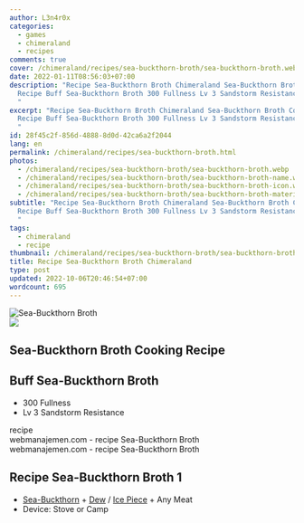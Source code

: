 ```yaml
---
author: L3n4r0x
categories:
  - games
  - chimeraland
  - recipes
comments: true
cover: /chimeraland/recipes/sea-buckthorn-broth/sea-buckthorn-broth.webp
date: 2022-01-11T08:56:03+07:00
description: "Recipe Sea-Buckthorn Broth Chimeraland Sea-Buckthorn Broth Cooking
  Recipe Buff Sea-Buckthorn Broth 300 Fullness Lv 3 Sandstorm Resistance recipe
  "
excerpt: "Recipe Sea-Buckthorn Broth Chimeraland Sea-Buckthorn Broth Cooking
  Recipe Buff Sea-Buckthorn Broth 300 Fullness Lv 3 Sandstorm Resistance recipe
  "
id: 28f45c2f-856d-4888-8d0d-42ca6a2f2044
lang: en
permalink: /chimeraland/recipes/sea-buckthorn-broth.html
photos:
  - /chimeraland/recipes/sea-buckthorn-broth/sea-buckthorn-broth.webp
  - /chimeraland/recipes/sea-buckthorn-broth/sea-buckthorn-broth-name.webp
  - /chimeraland/recipes/sea-buckthorn-broth/sea-buckthorn-broth-icon.webp
  - /chimeraland/recipes/sea-buckthorn-broth/sea-buckthorn-broth-material.webp
subtitle: "Recipe Sea-Buckthorn Broth Chimeraland Sea-Buckthorn Broth Cooking
  Recipe Buff Sea-Buckthorn Broth 300 Fullness Lv 3 Sandstorm Resistance recipe
  "
tags:
  - chimeraland
  - recipe
thumbnail: /chimeraland/recipes/sea-buckthorn-broth/sea-buckthorn-broth.webp
title: Recipe Sea-Buckthorn Broth Chimeraland
type: post
updated: 2022-10-06T20:46:54+07:00
wordcount: 695
---
```


<link
  rel="stylesheet"
  href="https://rawcdn.githack.com/dimaslanjaka/Web-Manajemen/870a349/css/bootstrap-5-3-0-alpha3-wrapper.css"
/>
<section id="bootstrap-wrapper">
  <div data-bs-theme="dark">
    <div class="card mb-2">
      <div class="card-body">
        <div class="row g-0">
          <div class="col-sm-4 position-relative mb-2">
            <img
              src="https://www.webmanajemen.com/chimeraland/recipes/sea-buckthorn-broth/sea-buckthorn-broth-material.webp"
              class="card-img fit-cover w-100 h-100"
              alt="Sea-Buckthorn Broth"
              data-fancybox="true"
            />
          </div>
          <div class="col-sm-8 mb-2">
            <div class="card-body">
              <div class="d-flex flex-row align-items-center mb-3">
                <img
                  class="d-inline-block me-2"
                  src="https://www.webmanajemen.com/chimeraland/recipes/sea-buckthorn-broth/sea-buckthorn-broth-icon.webp"
                  width="auto"
                  height="auto"
                  style="vertical-align: middle"
                />
                <h2 class="fs-5">Sea-Buckthorn Broth Cooking Recipe</h2>
              </div>
              <h2 class="card-title fs-5">Buff Sea-Buckthorn Broth</h2>
              <div class="card-text">
                <ul>
                  <li>300 Fullness</li>
                  <li>Lv 3 Sandstorm Resistance</li>
                </ul>
              </div>
              <span class="badge rounded-pill">recipe</span>
            </div>
            <div class="card-footer text-end text-muted mt-auto">
              webmanajemen.com - recipe Sea-Buckthorn Broth
            </div>
          </div>
        </div>
      </div>
      <div class="card-footer text-end text-muted">
        webmanajemen.com - recipe Sea-Buckthorn Broth
      </div>
    </div>
    <div class="row mb-2">
      <div class="col-12 col-lg-6 recipe-item mb-2">
        <div class="card">
          <div class="card-body">
            <h2 class="card-title fs-5">Recipe Sea-Buckthorn Broth 1</h2>
            <div class="card-text">
              <ul>
                <li>
                  <a
                    class="text-decoration-none text-primary"
                    href="/chimeraland/materials/sea-buckthorn.html"
                    >Sea-Buckthorn</a
                  ><span> + </span
                  ><a
                    class="text-decoration-none text-primary"
                    href="/chimeraland/materials/dew.html"
                    >Dew</a
                  ><span> / </span
                  ><a
                    class="text-decoration-none text-primary"
                    href="/chimeraland/materials/ice-piece.html"
                    >Ice Piece</a
                  ><span> + </span>Any Meat
                </li>
                <li>Device: Stove or Camp</li>
              </ul>
            </div>
          </div>
        </div>
      </div>
    </div>
  </div>
</section>